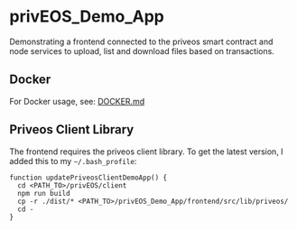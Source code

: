# privEOS_Demo_App

Demonstrating a frontend connected to the priveos smart contract and node services to upload, list and download files based on transactions.

## Docker

For Docker usage, see: [DOCKER.md](DOCKER.md)

## Priveos Client Library

The frontend requires the priveos client library. To get the latest version, I added this to my `~/.bash_profile`:

```
function updatePriveosClientDemoApp() {
  cd <PATH_TO>/privEOS/client
  npm run build
  cp -r ./dist/* <PATH_TO>/privEOS_Demo_App/frontend/src/lib/priveos/
  cd -
}
```